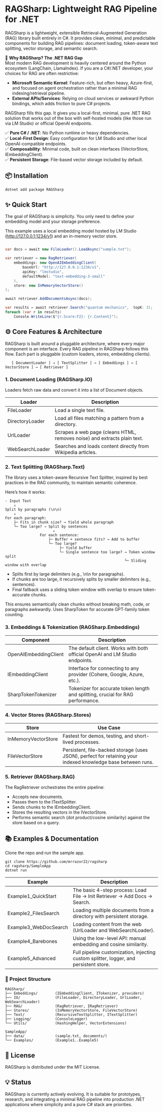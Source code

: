 ﻿
# RAGSharp: Lightweight RAG Pipeline for .NET

RAGSharp is a lightweight, extensible Retrieval-Augmented Generation (RAG) library built entirely in C#. It provides clean, minimal, and predictable components for building RAG pipelines: document loading, token-aware text splitting, vector storage, and semantic search.

🚀 **Why RAGSharp? The .NET RAG Gap**  
Most modern RAG development is heavily centered around the Python ecosystem (LangChain, LlamaIndex). If you are a C#/.NET developer, your choices for RAG are often restrictive:

- **Microsoft Semantic Kernel**: Feature-rich, but often heavy, Azure-first, and focused on agent orchestration rather than a minimal RAG indexing/retrieval pipeline.
- **External APIs/Services**: Relying on cloud services or awkward Python bindings, which adds friction to pure C# projects.

RAGSharp fills this gap. It gives you a local-first, minimal, pure .NET RAG solution that works out of the box with self-hosted models (like those run via LM Studio) or official OpenAI endpoints.

✅ **Pure C# / .NET**: No Python runtime or heavy dependencies.  
✅ **Local-First Design**: Easy configuration for LM Studio and other local OpenAI-compatible endpoints.  
✅ **Composability**: Minimal code, built on clean interfaces (IVectorStore, IEmbeddingClient).  
✅ **Persistent Storage**: File-based vector storage included by default.

## 📦 Installation 

```bash
dotnet add package RAGSharp
```

## ✨ Quick Start
The goal of RAGSharp is simplicity. You only need to define your embedding model and your storage preference.

This example uses a local embedding model hosted by LM Studio (http://127.0.0.1:1234/v1) and an in-memory vector store.

```csharp

var docs = await new FileLoader().LoadAsync("sample.txt");

var retriever = new RagRetriever(
    embeddings: new OpenAIEmbeddingClient(
        baseUrl: "http://127.0.0.1:1234/v1",
        apiKey: "lmstudio",
        defaultModel: "text-embedding-3-small"
    ),
    store: new InMemoryVectorStore()
);

await retriever.AddDocumentsAsync(docs);

var results = await retriever.Search("quantum mechanics",  topK: 3);
foreach (var r in results)
    Console.WriteLine($"{r.Score:F2}: {r.Content}");

```


## ⚙️ Core Features & Architecture
RAGSharp is built around a pluggable architecture, where every major component is an interface. 
Every RAG pipeline in RAGSharp follows this flow. Each part is pluggable (custom loaders, stores, embedding clients).
```
   [ DocumentLoader ] → [ TextSplitter ] → [ Embeddings ] → [ VectorStore ] → [ Retriever ]
```

### 1. Document Loading (RAGSharp.IO)
Loaders fetch raw data and convert it into a list of Document objects.

| Loader          | Description                                      |
|-----------------|--------------------------------------------------|
| FileLoader      | Load a single text file.                         |
| DirectoryLoader | Load all files matching a pattern from a directory. |
| UrlLoader       | Scrapes a web page (cleans HTML, removes noise) and extracts plain text. |
| WebSearchLoader | Searches and loads content directly from Wikipedia articles. |

### 2. Text Splitting (RAGSharp.Text)
The library uses a token-aware Recursive Text Splitter, inspired by best practices in the RAG community, to maintain semantic coherence.

Here’s how it works:
```
- Input Text
    ↓
Split by paragraphs (\n\n)
    ↓
For each paragraph:
    ├─ Fits in chunk size? → Yield whole paragraph
    └─ Too large? → Split by sentences
                      ↓
                For each sentence:
                    ├─ Buffer + sentence fits? → Add to buffer
                    └─ Too large?
                         ├─ Yield buffer
                         └─ Single sentence too large? → Token window split
                                                       └─ Sliding window with overlap
```

- Splits first by large delimiters (e.g., \n\n for paragraphs).
- If chunks are too large, it recursively splits by smaller delimiters (e.g., sentences).
- Final fallback uses a sliding token window with overlap to ensure token-accurate chunks.

This ensures semantically clean chunks without breaking math, code, or paragraphs awkwardly.
Uses SharpToken for accurate GPT-family token counting.

### 3. Embeddings & Tokenization (RAGSharp.Embeddings)

| Component                | Description                                                                 |
|--------------------------|-----------------------------------------------------------------------------|
| OpenAIEmbeddingClient    | The default client. Works with both official OpenAI and LM Studio endpoints. |
| IEmbeddingClient         | Interface for connecting to any provider (Cohere, Google, Azure, etc.).     |
| SharpTokenTokenizer      | Tokenizer for accurate token length and splitting, crucial for RAG performance. |

### 4. Vector Stores (RAGSharp.Stores)

| Store                | Use Case                                                                 |
|----------------------|--------------------------------------------------------------------------|
| InMemoryVectorStore  | Fastest for demos, testing, and short-lived processes.                   |
| FileVectorStore      | Persistent, file-backed storage (uses JSON), perfect for retaining your indexed knowledge base between runs. |

### 5. Retriever (RAGSharp.RAG)
The RagRetriever orchestrates the entire pipeline:

- Accepts new documents.
- Passes them to the ITextSplitter.
- Sends chunks to the IEmbeddingClient.
- Stores the resulting vectors in the IVectorStore.
- Performs semantic search (dot product/cosine similarity) against the store based on a query.


## 📚 Examples & Documentation
Clone the repo and run the sample app.
```
git clone https://github.com/mrrazor22/ragsharp
cd ragsharp/SampleApp
dotnet run
```


| Example              | Description                                                                 |
|----------------------|--------------------------------------------------------------------------------|
| Example1_QuickStart  | The basic 4-step process: Load File → Init Retriever → Add Docs → Search.   |
| Example2_FilesSearch | Loading multiple documents from a directory with persistent storage.        |
| Example3_WebDocSearch| Loading content from the web (UrlLoader and WebSearchLoader).               |
| Example4_Barebones   | Using the low-level API: manual embedding and cosine similarity.            |
| Example5_Advanced    | Full pipeline customization, injecting custom splitter, logger, and persistent store. |


### 📂 Project Structure
```
RAGSharp/
├── Embeddings/        (IEmbeddingClient, ITokenizer, providers)
├── IO/                (FileLoader, DirectoryLoader, UrlLoader, WebSearchLoader)
├── RAG/               (RagRetriever, IRagRetriever)
├── Stores/            (InMemoryVectorStore, FileVectorStore)
├── Text/              (RecursiveTextSplitter, ITextSplitter)
├── Logging/           (ConsoleLogger)
└── Utils/             (HashingHelper, VectorExtensions)

SampleApp/
├── data/              (sample.txt, documents/)
└── Examples/          (Example1..Example5)

```

## 📜 License
RAGSharp is distributed under the MIT License.

## 💡 Status
RAGSharp is currently actively evolving. It is suitable for prototypes, research, and integrating a minimal RAG pipeline into production .NET applications where simplicity and a pure C# stack are priorities.
